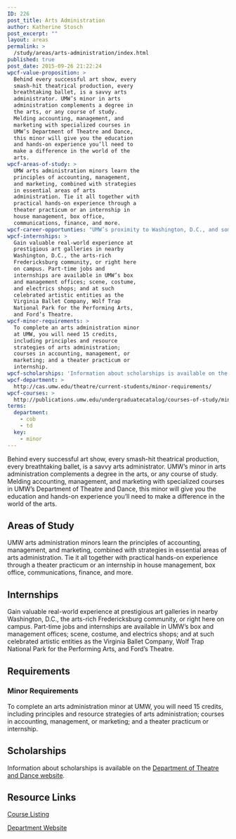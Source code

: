 ```yaml
---
ID: 226
post_title: Arts Administration
author: Katherine Stosch
post_excerpt: ""
layout: areas
permalink: >
  /study/areas/arts-administration/index.html
published: true
post_date: 2015-09-26 21:22:24
wpcf-value-proposition: >
  Behind every successful art show, every
  smash-hit theatrical production, every
  breathtaking ballet, is a savvy arts
  administrator. UMW’s minor in arts
  administration complements a degree in
  the arts, or any course of study.
  Melding accounting, management, and
  marketing with specialized courses in
  UMW’s Department of Theatre and Dance,
  this minor will give you the education
  and hands-on experience you’ll need to
  make a difference in the world of the
  arts.
wpcf-areas-of-study: >
  UMW arts administration minors learn the
  principles of accounting, management,
  and marketing, combined with strategies
  in essential areas of arts
  administration. Tie it all together with
  practical hands-on experience through a
  theater practicum or an internship in
  house management, box office,
  communications, finance, and more.
wpcf-career-opportunties: "UMW’s proximity to Washington, D.C., and some of the world's most celebrated arts organizations – the National Gallery of Art, the Phillips Collection, the Hirshhorn Museum &amp; Sculpture Garden – gives students unprecedented opportunities to work in the field of arts administration and establish a valuable network of professional contacts."
wpcf-internships: >
  Gain valuable real-world experience at
  prestigious art galleries in nearby
  Washington, D.C., the arts-rich
  Fredericksburg community, or right here
  on campus. Part-time jobs and
  internships are available in UMW’s box
  and management offices; scene, costume,
  and electrics shops; and at such
  celebrated artistic entities as the
  Virginia Ballet Company, Wolf Trap
  National Park for the Performing Arts,
  and Ford’s Theatre.
wpcf-minor-requirements: >
  To complete an arts administration minor
  at UMW, you will need 15 credits,
  including principles and resource
  strategies of arts administration;
  courses in accounting, management, or
  marketing; and a theater practicum or
  internship.
wpcf-scholarships: 'Information about scholarships is available on the <a href="http://cas.umw.edu/theatre/make-a-gift/friends-of-dance/scholarships/">Department of Theatre and Dance website</a>.'
wpcf-department: >
  http://cas.umw.edu/theatre/current-students/minor-requirements/
wpcf-courses: >
  http://publications.umw.edu/undergraduatecatalog/courses-of-study/minors/arts-administration-minor/
terms:
  department:
    - cob
    - td
  key:
    - minor
---
```


<!-- Types Custom Fields: -->

<!-- value-proposition -->
Behind every successful art show, every smash-hit theatrical production, every breathtaking ballet, is a savvy arts administrator. UMW’s minor in arts administration complements a degree in the arts, or any course of study. Melding accounting, management, and marketing with specialized courses in UMW’s Department of Theatre and Dance, this minor will give you the education and hands-on experience you’ll need to make a difference in the world of the arts.
<!-- End value-proposition -->

<!-- areas-of-study -->
## Areas of Study
UMW arts administration minors learn the principles of accounting, management, and marketing, combined with strategies in essential areas of arts administration. Tie it all together with practical hands-on experience through a theater practicum or an internship in house management, box office, communications, finance, and more.
<!-- End areas-of-study -->

<!-- internships -->
## Internships
Gain valuable real-world experience at prestigious art galleries in nearby Washington, D.C., the arts-rich Fredericksburg community, or right here on campus. Part-time jobs and internships are available in UMW’s box and management offices; scene, costume, and electrics shops; and at such celebrated artistic entities as the Virginia Ballet Company, Wolf Trap National Park for the Performing Arts, and Ford’s Theatre.
<!-- End internships -->

<!-- requirements -->
## Requirements

<!-- minor-requirements -->
### Minor Requirements
To complete an arts administration minor at UMW, you will need 15 credits, including principles and resource strategies of arts administration; courses in accounting, management, or marketing; and a theater practicum or internship.
<!-- End minor-requirements -->

<!-- End requirements -->

<!-- scholarships -->
## Scholarships
Information about scholarships is available on the [Department of Theatre and Dance website](http://cas.umw.edu/theatre/make-a-gift/friends-of-dance/scholarships/).
<!-- End scholarships -->

<!-- resource-links -->
## Resource Links

<!-- courses -->
[Course Listing](http://publications.umw.edu/undergraduatecatalog/courses-of-study/minors/arts-administration-minor/)

<!-- End courses -->


<!-- department -->
[Department Website](http://cas.umw.edu/theatre/current-students/minor-requirements/)

<!-- End department -->

<!-- End resource-links -->

<!-- End Types Custom Fields -->